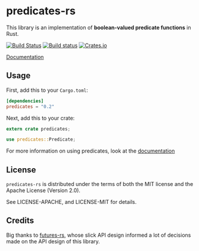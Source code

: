 # predicates-rs

This library is an implementation of **boolean-valued predicate functions** in Rust.

[![Build Status](https://travis-ci.org/nastevens/predicates-rs.svg?branch=master)](https://travis-ci.org/nastevens/predicates-rs)
[![Build status](https://ci.appveyor.com/api/projects/status/yl5w3ittk4kggfsh?svg=true)](https://ci.appveyor.com/project/nastevens/predicates-rs)
[![Crates.io](https://img.shields.io/crates/v/predicates.svg?maxAge=2592000)](https://crates.io/crates/predicates)

[Documentation](https://docs.rs/predicates)


## Usage

First, add this to your `Cargo.toml`:

```toml
[dependencies]
predicates = "0.2"
```

Next, add this to your crate:

```rust
extern crate predicates;

use predicates::Predicate;
```

For more information on using predicates, look at the
[documentation](https://docs.rs/predicates)


## License

`predicates-rs` is distributed under the terms of both the MIT license and the
Apache License (Version 2.0).

See LICENSE-APACHE, and LICENSE-MIT for details.


## Credits

Big thanks to [futures-rs](https://github.com/alexcrichton/futures-rs), whose
slick API design informed a lot of decisions made on the API design of this
library.

